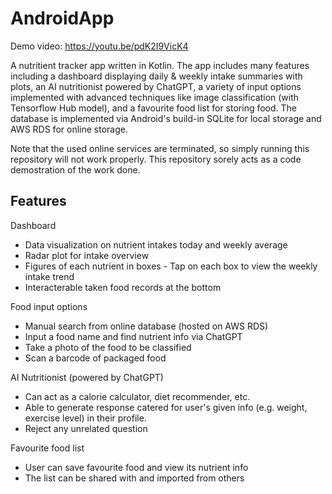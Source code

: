 # AndroidApp

Demo video: https://youtu.be/pdK2I9VicK4

A nutritient tracker app written in Kotlin. The app includes many features including a dashboard displaying daily & weekly intake summaries with plots, an AI nutritionist powered by ChatGPT, a variety of input options implemented with advanced techniques like image classification (with Tensorflow Hub model), and a favourite food list for storing food. The database is implemented via Android's build-in SQLite for local storage and AWS RDS for online storage.

Note that the used online services are terminated, so simply running this repository will not work properly. This repository sorely acts as a code demostration of the work done.

## Features
Dashboard
- Data visualization on nutrient intakes today and weekly average
- Radar plot for intake overview
- Figures of each nutrient in boxes - Tap on each box to view the weekly intake trend
- Interacterable taken food records at the bottom

Food input options
- Manual search from online database (hosted on AWS RDS)
- Input a food name and find nutrient info via ChatGPT
- Take a photo of the food to be classified
- Scan a barcode of packaged food

AI Nutritionist (powered by ChatGPT)
- Can act as a calorie calculator, diet recommender, etc.
- Able to generate response catered for user's given info (e.g. weight, exercise level) in their profile.
- Reject any unrelated question

Favourite food list
- User can save favourite food and view its nutrient info
- The list can be shared with and imported from others
